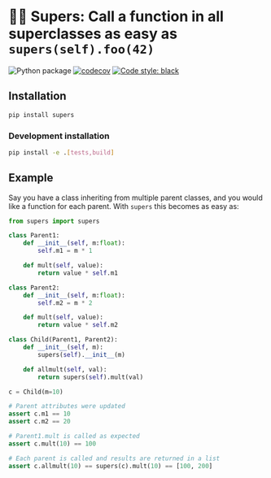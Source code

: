 # 🦸‍♂️ Supers: Call a function in all superclasses as easy as `supers(self).foo(42)`

![Python package](https://github.com/LukasHedegaard/supers/workflows/Python%20package/badge.svg) 
[![codecov](https://codecov.io/gh/LukasHedegaard/supers/branch/master/graph/badge.svg)](https://codecov.io/gh/LukasHedegaard/datasetops) 
[![Code style: black](https://img.shields.io/badge/code%20style-black-000000.svg)](https://github.com/psf/black)

## Installation
```bash
pip install supers
```

### Development installation
```bash
pip install -e .[tests,build]
```

## Example
Say you have a class inheriting from multiple parent classes, and you would like a function for each parent. With `supers` this becomes as easy as:

```python
from supers import supers

class Parent1:
    def __init__(self, m:float):
        self.m1 = m * 1

    def mult(self, value):
        return value * self.m1

class Parent2:
    def __init__(self, m:float):
        self.m2 = m * 2

    def mult(self, value):
        return value * self.m2

class Child(Parent1, Parent2):
    def __init__(self, m):
        supers(self).__init__(m)

    def allmult(self, val):
        return supers(self).mult(val)

c = Child(m=10)

# Parent attributes were updated
assert c.m1 == 10 
assert c.m2 == 20

# Parent1.mult is called as expected
assert c.mult(10) == 100

# Each parent is called and results are returned in a list
assert c.allmult(10) == supers(c).mult(10) == [100, 200]

```
